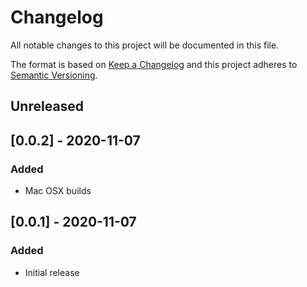 # Changelog
All notable changes to this project will be documented in this file.

The format is based on [Keep a Changelog](http://keepachangelog.com/en/1.0.0/)
and this project adheres to [Semantic
Versioning](http://semver.org/spec/v2.0.0.html).

## Unreleased

## [0.0.2] - 2020-11-07

### Added
- Mac OSX builds

## [0.0.1] - 2020-11-07

### Added
- Initial release
